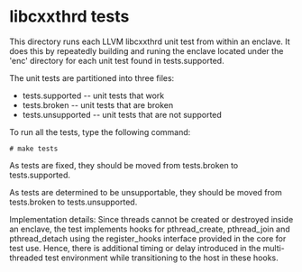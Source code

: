 libcxxthrd tests
================

This directory runs each LLVM libcxxthrd unit test from within an enclave. It does
this by repeatedly building and runing the enclave located under the 'enc' 
directory for each unit test found in tests.supported.

The unit tests are partitioned into three files:

* tests.supported -- unit tests that work
* tests.broken -- unit tests that are broken
* tests.unsupported -- unit tests that are not supported

To run all the tests, type the following command:

```
# make tests
```

As tests are fixed, they should be moved from tests.broken to tests.supported.

As tests are determined to be unsupportable, they should be moved from
tests.broken to tests.unsupported.

Implementation details:
Since threads cannot be created or destroyed inside an enclave, the test implements hooks for 
pthread_create, pthread_join and pthread_detach using the register_hooks interface 
provided in the core for test use. Hence, there is additional timing or delay introduced
in the multi-threaded test environment while transitioning to the host in these hooks.

